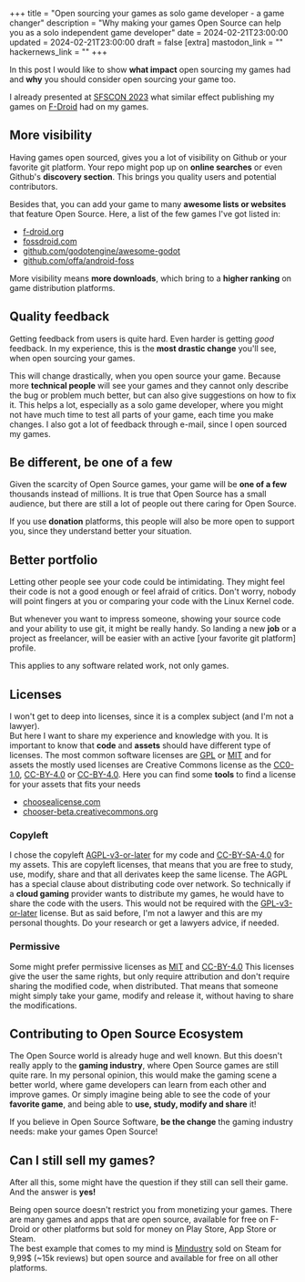 +++
title = "Open sourcing your games as solo game developer - a game changer"
description = "Why making your games Open Source can help you as a solo independent game developer"
date = 2024-02-21T23:00:00
updated = 2024-02-21T23:00:00
draft = false
[extra]
mastodon_link = ""
hackernews_link = ""
+++

In this post I would like to show **what impact** open sourcing my games had and **why** you should consider open sourcing your game too.

I already presented at [SFSCON 2023](@/blog/sfscon-2023-fdroid/index.md) what similar effect publishing my games on [F-Droid](https://f-droid.org/) had on my games.

## More visibility
Having games open sourced, gives you a lot of visibility on Github or your favorite git platform.
Your repo might pop up on **online searches** or even Github's **discovery section**.
This brings you quality users and potential contributors.

Besides that, you can add your game to many **awesome lists or websites** that feature Open Source.
Here, a list of the few games I've got listed in:
- [f-droid.org](https://f-droid.org)
- [fossdroid.com](https://fossdroid.com)
- [github.com/godotengine/awesome-godot](https://github.com/godotengine/awesome-godot)
- [github.com/offa/android-foss](https://github.com/offa/android-foss)

More visibility means **more downloads**, which bring to a **higher ranking** on game distribution platforms.

## Quality feedback
Getting feedback from users is quite hard.
Even harder is getting *good* feedback.
In my experience, this is the **most drastic change** you'll see, when open sourcing your games.

This will change drastically, when you open source your game.
Because more **technical people** will see your games and they cannot only describe the bug or problem much better, but can also give suggestions on how to fix it.
This helps a lot, especially as a solo game developer, where you might not have much time to test all parts of your game, each time you make changes.
I also got a lot of feedback through e-mail, since I open sourced my games.

## Be different, be one of a few
Given the scarcity of Open Source games, your game will be **one of a few** thousands instead of millions.
It is true that Open Source has a small audience, but there are still a lot of people out there caring for Open Source.

If you use **donation** platforms, this people will also be more open to support you, since they understand better your situation. 

## Better portfolio
Letting other people see your code could be intimidating.
They might feel their code is not a good enough or feel afraid of critics.
Don't worry, nobody will point fingers at you or comparing your code with the Linux Kernel code.

But whenever you want to impress someone, showing your source code and your ability to use git, it might be really handy.
So landing a new **job** or a project as freelancer, will be easier with an active [your favorite git platform] profile.  

This applies to any software related work, not only games.

## Licenses
I won't get to deep into licenses, since it is a complex subject (and I'm not a lawyer).  
But here I want to share my experience and knowledge with you. 
It is important to know that **code** and **assets** should have different type of licenses.
The most common software licenses are [GPL](https://spdx.org/licenses/GPL-3.0-or-later.html) or [MIT](https://spdx.org/licenses/MIT.html) and for assets the mostly used licenses are Creative Commons license as the [CC0-1.0](https://spdx.org/licenses/CC0-1.0.html), [CC-BY-4.0](https://spdx.org/licenses/CC-BY-4.0.html) or [CC-BY-4.0](https://spdx.org/licenses/CC-BY-SA-4.0.html).
Here you can find some **tools** to find a license for your assets that fits your needs
- [choosealicense.com](https://choosealicense.com/)
- [chooser-beta.creativecommons.org](https://chooser-beta.creativecommons.org)  

### Copyleft
I chose the copyleft [AGPL-v3-or-later](https://spdx.org/licenses/AGPL-3.0-or-later.html) for my code and [CC-BY-SA-4.0](https://spdx.org/licenses/CC-BY-SA-4.0.html) for my assets.
This are copyleft licenses, that means that you are free to study, use, modify, share and that all derivates keep the same license.
The AGPL has a special clause about distributing code over network.
So technically if a **cloud gaming** provider wants to distribute my games, he would have to share the code with the users.
This would not be required with the [GPL-v3-or-later](https://spdx.org/licenses/GPL-3.0-or-later.html) license.
But as said before, I'm not a lawyer and this are my personal thoughts.
Do your research or get a lawyers advice, if needed.

### Permissive
Some might prefer permissive licenses as [MIT](https://spdx.org/licenses/MIT.html) and [CC-BY-4.0](https://spdx.org/licenses/CC-BY-4.0.html)
This licenses give the user the same rights, but only require attribution and don't require sharing the modified code, when distributed.
That means that someone might simply take your game, modify and release it, without having to share the modifications.

## Contributing to Open Source Ecosystem
The Open Source world is already huge and well known.
But this doesn't really apply to the **gaming industry**, where Open Source games are still quite rare.
In my personal opinion, this would make the gaming scene a better world, where game developers can learn from each other and improve games.
Or simply imagine being able to see the code of your **favorite game**, and being able to **use, study, modify and share** it!     

If you believe in Open Source Software, **be the change** the gaming industry needs: make your games Open Source! 

## Can I still sell my games?
After all this, some might have the question if they still can sell their game.
And the answer is **yes!**

Being open source doesn't restrict you from monetizing your games.
There are many games and apps that are open source, available for free on F-Droid or other platforms but sold for money on Play Store, App Store or Steam.  
The best example that comes to my mind is [Mindustry](https://mindustrygame.github.io/) sold on Steam for 9,99$ (~15k reviews) but open source and available for free on all other platforms.

